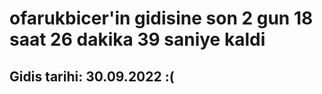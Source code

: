 # ofarukbicer'in gidisine son 2 gun 18 saat 26 dakika 39 saniye kaldi

## Gidis tarihi: 30.09.2022 :(